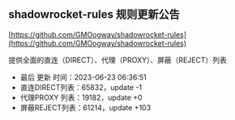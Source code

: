 ## shadowrocket-rules 规则更新公告

[https://github.com/GMOogway/shadowrocket-rules](https://github.com/GMOogway/shadowrocket-rules)

提供全面的直连（DIRECT）、代理（PROXY）、屏蔽（REJECT）列表
- 最后 更新 时间：2023-06-23 06:36:51
- 直连DIRECT列表：65832，update -1
- 代理PROXY 列表：19182，update +0
- 屏蔽REJECT列表：61214，update +103